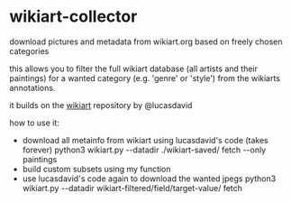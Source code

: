 # wikiart-collector
download pictures and metadata from wikiart.org based on freely chosen categories

this allows you to filter the full wikiart database (all artists and their paintings) for a wanted category (e.g. 'genre' or 'style') from the wikiarts annotations.

it builds on the [wikiart](https://github.com/lucasdavid/wikiart) repository by @lucasdavid

how to use it:
- download all metainfo from wikiart using lucasdavid's code (takes forever) 
python3 wikiart.py --datadir ./wikiart-saved/ fetch --only paintings
- build custom subsets using my function
- use lucasdavid's code again to download the wanted jpegs
python3 wikiart.py --datadir wikiart-filtered/field/target-value/ fetch

